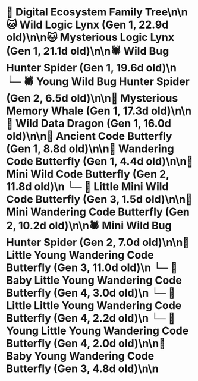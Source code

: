 # 🌳 Digital Ecosystem Family Tree\n\n🐱 Wild Logic Lynx (Gen 1, 22.9d old)\n\n🐱 Mysterious Logic Lynx (Gen 1, 21.1d old)\n\n🕷️ Wild Bug Hunter Spider (Gen 1, 19.6d old)\n  └─ 🕷️ Young Wild Bug Hunter Spider (Gen 2, 6.5d old)\n\n🐋 Mysterious Memory Whale (Gen 1, 17.3d old)\n\n🐉 Wild Data Dragon (Gen 1, 16.0d old)\n\n🦋 Ancient Code Butterfly (Gen 1, 8.8d old)\n\n🦋 Wandering Code Butterfly (Gen 1, 4.4d old)\n\n🦋 Mini Wild Code Butterfly (Gen 2, 11.8d old)\n  └─ 🦋 Little Mini Wild Code Butterfly (Gen 3, 1.5d old)\n\n🦋 Mini Wandering Code Butterfly (Gen 2, 10.2d old)\n\n🕷️ Mini Wild Bug Hunter Spider (Gen 2, 7.0d old)\n\n🦋 Little Young Wandering Code Butterfly (Gen 3, 11.0d old)\n  └─ 🦋 Baby Little Young Wandering Code Butterfly (Gen 4, 3.0d old)\n  └─ 🦋 Little Little Young Wandering Code Butterfly (Gen 4, 2.2d old)\n  └─ 🦋 Young Little Young Wandering Code Butterfly (Gen 4, 2.0d old)\n\n🦋 Baby Young Wandering Code Butterfly (Gen 3, 4.8d old)\n\n